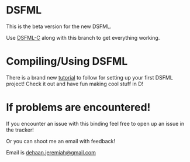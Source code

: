 DSFML
=====

This is the beta version for the new DSFML.

Use [DSFML-C](https://github.com/Jebbs/DSFML-C) along with this branch to get everything working.


Compiling/Using DSFML
===
There is a brand new [tutorial](https://github.com/Jebbs/DSFML/wiki/Building-The-Library-And-Your-First-DSFML-Program) to follow for setting up your first DSFML project! Check it out and have fun making cool stuff in D!


If problems are encountered!
===
If you encounter an issue with this binding feel free to open up an issue in the tracker!

Or you can shoot me an email with feedback!

Email is <dehaan.jeremiah@gmail.com>
